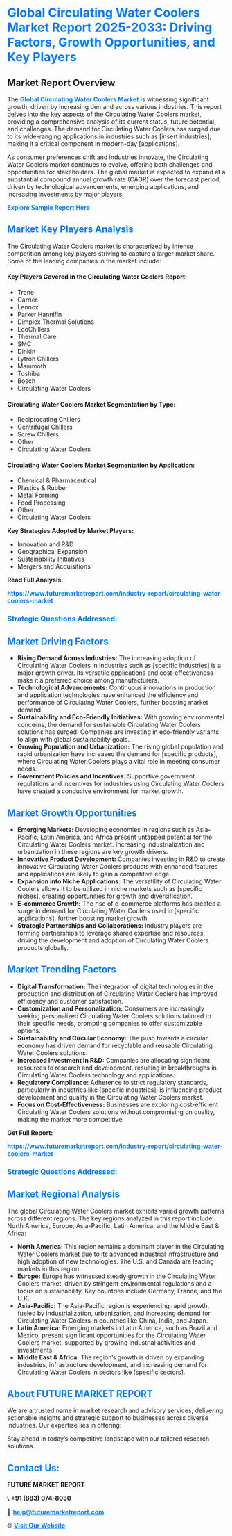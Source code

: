 <h1 style="color: #007BFF;">Global Circulating Water Coolers Market Report 2025-2033: Driving Factors, Growth Opportunities, and Key Players</h1>

<section id="overview">
<h2>Market Report Overview</h2>
<p>The <a href="https://www.futuremarketreport.com/industry-report/circulating-water-coolers-market" style="color: #007BFF; text-decoration: none;"><strong>Global Circulating Water Coolers Market</strong></a> is witnessing significant growth, driven by increasing demand across various industries. This report delves into the key aspects of the Circulating Water Coolers market, providing a comprehensive analysis of its current status, future potential, and challenges. The demand for Circulating Water Coolers has surged due to its wide-ranging applications in industries such as [insert industries], making it a critical component in modern-day [applications].</p>
<p>As consumer preferences shift and industries innovate, the Circulating Water Coolers market continues to evolve, offering both challenges and opportunities for stakeholders. The global market is expected to expand at a substantial compound annual growth rate (CAGR) over the forecast period, driven by technological advancements, emerging applications, and increasing investments by major players.</p>
</section>

<section id="overview">
<p><a href="https://www.futuremarketreport.com/request-sample/reportId=98657" style="color: #007BFF; text-decoration: none;"><strong>Explore Sample Report Here</strong></a></p>
</section>

<section id="key-players">
<h2 style="color: #007BFF;">Market Key Players Analysis</h2>
<p>The Circulating Water Coolers market is characterized by intense competition among key players striving to capture a larger market share. Some of the leading companies in the market include:</p>
<h4>Key Players Covered in the Circulating Water Coolers Report:</h4>
<ul><li>Trane</li><li>Carrier</li><li>Lennox</li><li>Parker Hannifin</li><li>Dimplex Thermal Solutions</li><li>EcoChillers</li><li>Thermal Care</li><li>SMC</li><li>Dinkin</li><li>Lytron Chillers</li><li>Mammoth</li><li>Toshiba</li><li>Bosch</li><li>Circulating Water Coolers</li></ul>
<h4>Circulating Water Coolers Market Segmentation by Type:</h4>
<ul><li>Reciprocating Chillers</li><li>Centrifugal Chillers</li><li>Screw Chillers</li><li>Other</li><li>Circulating Water Coolers</li></ul>

<h4>Circulating Water Coolers Market Segmentation by Application:</h4>
<ul><li>Chemical &amp; Pharmaceutical</li><li>Plastics &amp; Rubber</li><li>Metal Forming</li><li>Food Processing</li><li>Other</li><li>Circulating Water Coolers</li></ul>
<p><strong>Key Strategies Adopted by Market Players:</strong></p>
<ul>
<li>Innovation and R&D</li>
<li>Geographical Expansion</li>
<li>Sustainability Initiatives</li>
<li>Mergers and Acquisitions</li>
</ul>
</section>

<section>
<p><strong>Read Full Analysis: </strong></p><a href="https://www.futuremarketreport.com/industry-report/circulating-water-coolers-market" style="color: #007BFF; text-decoration: none;"><strong>https://www.futuremarketreport.com/industry-report/circulating-water-coolers-market</strong></a>
<h3 style="color: #007BFF;">Strategic Questions Addressed:</h3>
</section>

<section id="driving-factors">
<h2 style="color: #007BFF;">Market Driving Factors</h2>
<ul>
<li><strong>Rising Demand Across Industries:</strong> The increasing adoption of Circulating Water Coolers in industries such as [specific industries] is a major growth driver. Its versatile applications and cost-effectiveness make it a preferred choice among manufacturers.</li>
<li><strong>Technological Advancements:</strong> Continuous innovations in production and application technologies have enhanced the efficiency and performance of Circulating Water Coolers, further boosting market demand.</li>
<li><strong>Sustainability and Eco-Friendly Initiatives:</strong> With growing environmental concerns, the demand for sustainable Circulating Water Coolers solutions has surged. Companies are investing in eco-friendly variants to align with global sustainability goals.</li>
<li><strong>Growing Population and Urbanization:</strong> The rising global population and rapid urbanization have increased the demand for [specific products], where Circulating Water Coolers plays a vital role in meeting consumer needs.</li>
<li><strong>Government Policies and Incentives:</strong> Supportive government regulations and incentives for industries using Circulating Water Coolers have created a conducive environment for market growth.</li>
</ul>
</section>

<section id="growth-opportunities">
<h2 style="color: #007BFF;">Market Growth Opportunities</h2>
<ul>
<li><strong>Emerging Markets:</strong> Developing economies in regions such as Asia-Pacific, Latin America, and Africa present untapped potential for the Circulating Water Coolers market. Increasing industrialization and urbanization in these regions are key growth drivers.</li>
<li><strong>Innovative Product Development:</strong> Companies investing in R&D to create innovative Circulating Water Coolers products with enhanced features and applications are likely to gain a competitive edge.</li>
<li><strong>Expansion into Niche Applications:</strong> The versatility of Circulating Water Coolers allows it to be utilized in niche markets such as [specific niches], creating opportunities for growth and diversification.</li>
<li><strong>E-commerce Growth:</strong> The rise of e-commerce platforms has created a surge in demand for Circulating Water Coolers used in [specific applications], further boosting market growth.</li>
<li><strong>Strategic Partnerships and Collaborations:</strong> Industry players are forming partnerships to leverage shared expertise and resources, driving the development and adoption of Circulating Water Coolers products globally.</li>
</ul>
</section>

<section id="trending-factors">
<h2 style="color: #007BFF;">Market Trending Factors</h2>
<ul>
<li><strong>Digital Transformation:</strong> The integration of digital technologies in the production and distribution of Circulating Water Coolers has improved efficiency and customer satisfaction.</li>
<li><strong>Customization and Personalization:</strong> Consumers are increasingly seeking personalized Circulating Water Coolers solutions tailored to their specific needs, prompting companies to offer customizable options.</li>
<li><strong>Sustainability and Circular Economy:</strong> The push towards a circular economy has driven demand for recyclable and reusable Circulating Water Coolers solutions.</li>
<li><strong>Increased Investment in R&D:</strong> Companies are allocating significant resources to research and development, resulting in breakthroughs in Circulating Water Coolers technology and applications.</li>
<li><strong>Regulatory Compliance:</strong> Adherence to strict regulatory standards, particularly in industries like [specific industries], is influencing product development and quality in the Circulating Water Coolers market.</li>
<li><strong>Focus on Cost-Effectiveness:</strong> Businesses are exploring cost-efficient Circulating Water Coolers solutions without compromising on quality, making the market more competitive.</li>
</ul>
</section>

<section>
<p><strong>Get Full Report: </strong></p><a href="https://www.futuremarketreport.com/industry-report/circulating-water-coolers-market" style="color: #007BFF; text-decoration: none;"><strong>https://www.futuremarketreport.com/industry-report/circulating-water-coolers-market</strong></a>
<h3 style="color: #007BFF;">Strategic Questions Addressed:</h3>
</section>


<section id="regional-analysis">
<h2 style="color: #007BFF;">Market Regional Analysis</h2>
<p>The global Circulating Water Coolers market exhibits varied growth patterns across different regions. The key regions analyzed in this report include North America, Europe, Asia-Pacific, Latin America, and the Middle East & Africa:</p>
<ul>
<li><strong>North America:</strong> This region remains a dominant player in the Circulating Water Coolers market due to its advanced industrial infrastructure and high adoption of new technologies. The U.S. and Canada are leading markets in this region.</li>
<li><strong>Europe:</strong> Europe has witnessed steady growth in the Circulating Water Coolers market, driven by stringent environmental regulations and a focus on sustainability. Key countries include Germany, France, and the U.K.</li>
<li><strong>Asia-Pacific:</strong> The Asia-Pacific region is experiencing rapid growth, fueled by industrialization, urbanization, and increasing demand for Circulating Water Coolers in countries like China, India, and Japan.</li>
<li><strong>Latin America:</strong> Emerging markets in Latin America, such as Brazil and Mexico, present significant opportunities for the Circulating Water Coolers market, supported by growing industrial activities and investments.</li>
<li><strong>Middle East & Africa:</strong> The region’s growth is driven by expanding industries, infrastructure development, and increasing demand for Circulating Water Coolers in sectors like [specific sectors].</li>
</ul>
</section>

<footer>
<h2 style="color: #007BFF;">About FUTURE MARKET REPORT</h2>
<p>We are a trusted name in market research and advisory services, delivering actionable insights and strategic support to businesses across diverse industries. Our expertise lies in offering:</p>

<p>Stay ahead in today’s competitive landscape with our tailored research solutions.</p>

<h2 style="color: #007BFF;">Contact Us:</h2>
<p><strong>FUTURE MARKET REPORT</strong></p>
<p>📞 <strong>+91 (883) 074-8030</strong></p>
<p>📧 <strong><a href="mailto:help@futuremarketreport.com" style="color: #007BFF;">help@futuremarketreport.com</a></strong></p>
<p>🌐 <strong><a href="https://www.futuremarketreport.com/" style="color: #007BFF;">Visit Our Website</a></strong></p>
</footer>